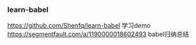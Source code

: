 




### learn-babel
https://github.com/Shenfq/learn-babel  学习demo
https://segmentfault.com/a/1190000018602493    babel归纳总结